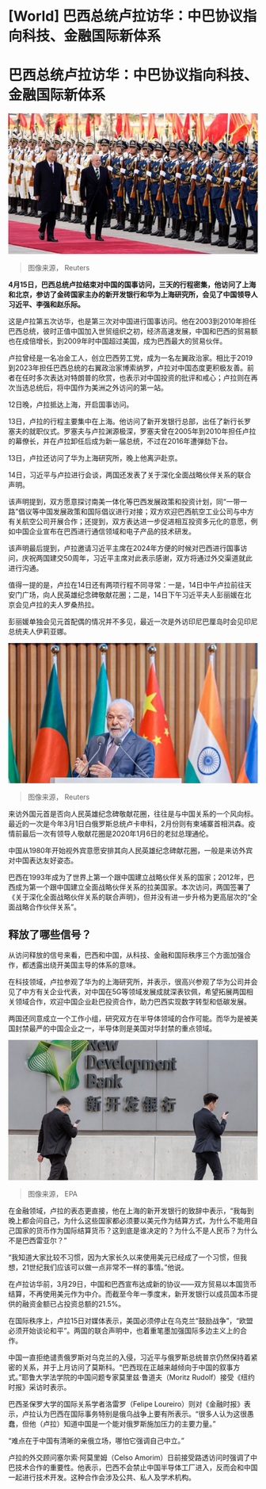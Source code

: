 # [World] 巴西总统卢拉访华：中巴协议指向科技、金融国际新体系

#  巴西总统卢拉访华：中巴协议指向科技、金融国际新体系


![Lula and Xi Jinping](_129371784_whatsubject.jpg)

> 图像来源，  Reuters

**4月15日，巴西总统卢拉结束对中国的国事访问，三天的行程密集，他访问了上海和北京，参访了金砖国家主办的新开发银行和华为上海研究所，会见了中国领导人习近平、李强和赵乐际。**

这是卢拉第五次访华，也是第三次对中国进行国事访问。他在2003到2010年担任巴西总统，彼时正值中国加入世贸组织之初，经济高速发展，中国和巴西的贸易额也在成倍增长，到2009年时中国超过美国，成为巴西最大的贸易伙伴。

卢拉曾经是一名冶金工人，创立巴西劳工党，成为一名左翼政治家。相比于2019到2023年担任巴西总统的右翼政治家博索纳罗，卢拉对中国态度更积极友善。前者在任时多次表达对特朗普的欣赏，也表示对中国投资的批评和戒心；卢拉则在再次当选总统后，将中国作为美洲之外访问的第一站。

12日晚，卢拉抵达上海，开启国事访问。

13日，卢拉的行程主要集中在上海。他访问了新开发银行总部，出任了新行长罗塞夫的就职仪式。罗塞夫与卢拉渊源极深，罗塞夫曾在2005年到2010年担任卢拉的幕僚长，并在卢拉卸任后成为新一届总统，不过在2016年遭弹劾下台。

13日，卢拉还访问了华为上海研究所，晚上他离沪赴京。

14日，习近平与卢拉进行会谈，两国还发表了关于深化全面战略伙伴关系的联合声明。

该声明提到，双方愿意探讨南美一体化等巴西发展政策和投资计划，同“一带一路”倡议等中国发展政策和国际倡议进行对接；双方欢迎巴西航空工业公司与中方有关航空公司开展合作；还提到，双方表达进一步促进相互投资多元化的意愿，例如中国企业宣布在巴西进行通信领域和电子产品的技术研发。

该声明最后提到，卢拉邀请习近平主席在2024年方便的时候对巴西进行国事访问，庆祝两国建交50周年，习近平主席对此表示感谢，双方将通过外交渠道就此进行沟通。

值得一提的是，卢拉在14日还有两项行程不同寻常：一是，14日中午卢拉前往天安门广场，向人民英雄纪念碑敬献花圈；二是，14日下午习近平夫人彭丽媛在北京会见卢拉的夫人罗桑热拉。

彭丽媛单独会见元首配偶的情况并不多见，最近一次是外访印尼巴厘岛时会见印尼总统夫人伊莉亚娜。

![卢拉](_129371786_whatsubject.jpg)

> 图像来源，  Reuters

来访外国元首是否向人民英雄纪念碑敬献花圈，往往是与中国关系的一个风向标。最近的一次是今年3月1日白俄罗斯总统卢卡申科，2月份则有柬埔寨首相洪森。疫情前最后一次有领导人敬献花圈是2020年1月6日的老挝总理通伦。

中国从1980年开始视外宾意愿安排其向人民英雄纪念碑献花圈，一般是来访外宾对中国表达友好姿态。

巴西在1993年成为了世界上第一个跟中国建立战略伙伴关系的国家；2012年，巴西成为第一个跟中国建立全面战略伙伴关系的拉美国家。本次访问，两国签署了《关于深化全面战略伙伴关系的联合声明》，但并没有进一步升格为更高层次的“全面战略合作伙伴关系”。

##  释放了哪些信号？

从访问释放的信号来看，巴西和中国，从科技、金融和国际秩序三个方面加强合作，都透露出绕开美国主导的体系的意味。

在科技领域，卢拉参观了华为的上海研究所，并表示，很高兴参观了华为公司并会见了中方有关企业代表，对中国在5G等领域发展成就深表钦佩，希望拓展两国相关领域合作，欢迎中国企业赴巴投资合作，助力巴西实现数字转型和低碳发展。

两国还同意成立一个工作小组，研究双方在半导体领域的合作可能。而华为是被美国封禁最严的中国企业之一，半导体则是美国对华封禁的重点领域。

![新开发银行](_129371785_whatsubject.jpg)

> 图像来源，  EPA

在金融领域，卢拉的表态更直接，他在上海的新开发银行的致辞中表示，“我每到晚上都会问自己，为什么这些国家都必须要以美元作为结算方式，为什么不能用自己国家的货币作为国际结算货币？这到底是谁决定的？为什么不是人民币？为什么不是巴西雷亚尔？”

“我知道大家比较不习惯，因为大家长久以来使用美元已经成了一个习惯，但我想，21世纪我们应该可以做一点非常不一样的事情。”他说。

在卢拉访华前，3月29日，中国和巴西宣布达成新的协议——双方贸易以本国货币结算，不再使用美元作为中介。而截至今年一季度末，新开发银行以成员国本币提供的融资金额已占投资总额的21.5%。

在国际秩序上，卢拉15日对媒体表示，美国必须停止在乌克兰“鼓励战争”，“欧盟必须开始谈论和平”。两国的联合声明中，也着重笔墨加强国际多边主义上的合作。

中国一直拒绝谴责俄罗斯对乌克兰的入侵，习近平与俄罗斯总统普京仍然保持着紧密的关系，并于上月访问了莫斯科。“巴西现在正越来越倾向于中国的叙事方式。”耶鲁大学法学院的中国问题专家莫里兹·鲁道夫（Moritz Rudolf）接受《纽约时报》采访时表示。

巴西圣保罗大学的国际关系学者洛雷罗（Felipe Loureiro）则对《金融时报》表示，卢拉认为巴西在国际事务特别是俄乌战争上要有所表示。“很多人认为这很愚蠢，但他（卢拉）知道中国是一个能对俄罗斯施加压力的主要力量。”

“难点在于中国有清晰的亲俄立场，哪怕它强调自己中立。”

卢拉的外交顾问塞尔索·阿莫里姆（Celso Amorim）日前接受路透访问时强调了中巴技术合作的重要性。他表示，巴西不会禁止中国半导体工厂进入，反而会和中国一起进行技术开发。这种合作会涉及公共、私人及学术机构。


